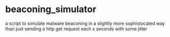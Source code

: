 # beaconing_simulator
a script to simulate malware beaconing in a slightly more sophistocated way than just sending a http get request each x seconds with some jitter
